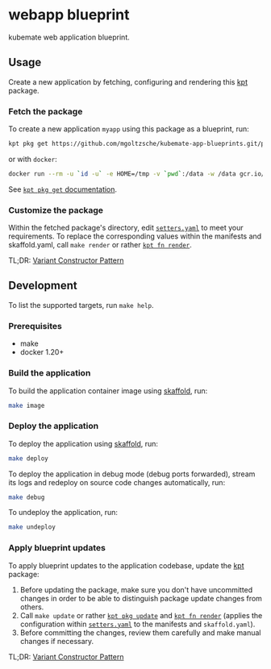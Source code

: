 # webapp blueprint

kubemate web application blueprint.

## Usage
Create a new application by fetching, configuring and rendering this [kpt](https://kpt.dev/) package.

### Fetch the package
To create a new application `myapp` using this package as a blueprint, run:
```sh
kpt pkg get https://github.com/mgoltzsche/kubemate-app-blueprints.git/packages/webapp[@VERSION] myapp
```

or with `docker`:
```sh
docker run --rm -u `id -u` -e HOME=/tmp -v `pwd`:/data -w /data gcr.io/kpt-dev/kpt:v1.0.0-beta.21 pkg get https://github.com/mgoltzsche/kubemate-app-blueprints.git/packages/webapp myapp
```

See [`kpt pkg get` documentation](https://kpt.dev/reference/cli/pkg/get/).

### Customize the package
Within the fetched package's directory, edit [`setters.yaml`](./setters.yaml) to meet your requirements.
To replace the corresponding values within the manifests and skaffold.yaml, call `make render` or rather [`kpt fn render`](https://kpt.dev/reference/cli/fn/render/).

TL;DR: [Variant Constructor Pattern](https://kpt.dev/guides/variant-constructor-pattern)

## Development

To list the supported targets, run `make help`.

### Prerequisites

* make
* docker 1.20+

### Build the application
To build the application container image using [skaffold](https://skaffold.dev), run:
```sh
make image
```

### Deploy the application
To deploy the application using [skaffold](https://skaffold.dev), run:
```sh
make deploy
```
To deploy the application in debug mode (debug ports forwarded), stream its logs and redeploy on source code changes automatically, run:
```sh
make debug
```

To undeploy the application, run:
```sh
make undeploy
```

### Apply blueprint updates
To apply blueprint updates to the application codebase, update the [kpt](https://kpt.dev/) package:
1. Before updating the package, make sure you don't have uncommitted changes in order to be able to distinguish package update changes from others.
2. Call `make update` or rather [`kpt pkg update`](https://kpt.dev/reference/cli/pkg/update/) and [`kpt fn render`](https://kpt.dev/reference/cli/fn/render/) (applies the configuration within [`setters.yaml`](./setters.yaml) to the manifests and `skaffold.yaml`).
3. Before committing the changes, review them carefully and make manual changes if necessary.

TL;DR: [Variant Constructor Pattern](https://kpt.dev/guides/variant-constructor-pattern)
